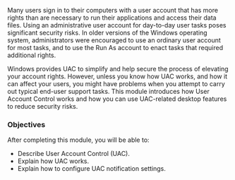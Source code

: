 Many users sign in to their computers with a user account that has more rights than are necessary to run their applications and access their data files. Using an administrative user account for day-to-day user tasks poses significant security risks. In older versions of the Windows operating system, administrators were encouraged to use an ordinary user account for most tasks, and to use the Run As account to enact tasks that required additional rights.

Windows provides UAC to simplify and help secure the process of elevating your account rights. However, unless you know how UAC works, and how it can affect your users, you might have problems when you attempt to carry out typical end-user support tasks. This module introduces how User Account Control works and how you can use UAC-related desktop features to reduce security risks.

### Objectives

After completing this module, you will be able to:

 -  Describe User Account Control (UAC).
 -  Explain how UAC works.
 -  Explain how to configure UAC notification settings.
